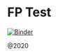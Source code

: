 # FP Test

[![Binder](https://mybinder.org/badge_logo.svg)](https://mybinder.org/v2/gh/bdoenigu/FP_muons_test/HEAD)

@2020
